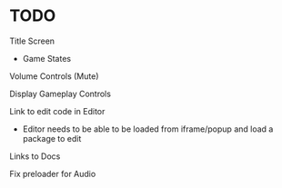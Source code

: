 TODO
====

Title Screen
- Game States

Volume Controls (Mute)

Display Gameplay Controls

Link to edit code in Editor
- Editor needs to be able to be loaded from iframe/popup and load a package to edit

Links to Docs

Fix preloader for Audio
